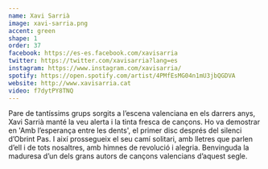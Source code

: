 ```yaml
---
name: Xavi Sarrià
image: xavi-sarria.png
accent: green
shape: 1
order: 37
facebook: https://es-es.facebook.com/xavisarria
twitter: https://twitter.com/xavisarria?lang=es
instagram: https://www.instagram.com/xavisarria/
spotify: https://open.spotify.com/artist/4PMfEsMG04n1mU3jbQGDVA
website: http://www.xavisarria.cat
video: f7dytPY8TNQ
---
```


Pare de tantíssims grups sorgits a l’escena valenciana en els darrers anys, Xavi Sarrià manté la veu alerta i la tinta fresca de cançons. Ho va demostrar en 'Amb l’esperança entre les dents', el primer disc després del silenci d’Obrint Pas. I així prossegueix el seu camí solitari, amb lletres que parlen d’ell i de tots nosaltres, amb himnes de revolució i alegria. Benvinguda la maduresa d’un dels grans autors de cançons valencians d’aquest segle.
